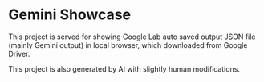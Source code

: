 # Gemini Showcase

This project is served for showing Google Lab auto saved output JSON file (mainly Gemini output) in local browser, which downloaded from Google Driver.

This project is also generated by AI with slightly human modifications.
